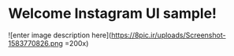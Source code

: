 # Welcome Instagram UI sample!

![enter image description here](https://8pic.ir/uploads/Screenshot-1583770826.png =200x)
